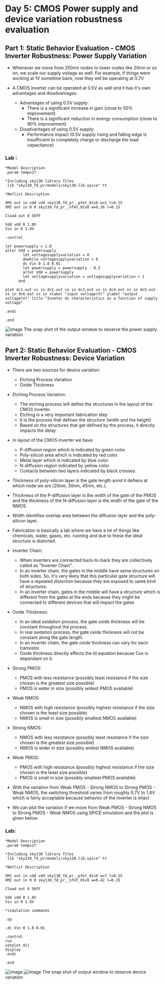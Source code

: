 # Day 5: CMOS Power supply and device variation robustness evaluation

## Part 1: Static Behavior Evaluation - CMOS Inverter Robustness: Power Supply Variation
-   Whenever we move from 250nm nodes to lower nodes like 20nm or so on, we scale our supply voltage as well. For example, if things were working at 1V sometime back, now they will be operating at 0.7V
    
-   A CMOS inverter can be operated at 0.5V as well and it has it's own advantages and disadvantages:
    
    -   Advantages of using 0.5V supply:
        -   There is a significant increase in gain (close to 50% improvement)
        -   There is a significant reduction in energy consumption (close to 90% improvement)
    -   Disadvantages of using 0.5V supply:
        -   Performance impact (0.5V supply rising and falling edge is insufficient to completely charge or discharge the load capacitance)

  ### Lab :
```
*Model Description
.param temp=27

*Including sky130 library files
.lib "sky130_fd_pr/models/sky130.lib.spice" tt

*Netlist Description

XM1 out in vdd vdd sky130_fd_pr__pfet_01v8 w=1 l=0.15
XM2 out in 0 0 sky130_fd_pr__nfet_01v8 w=0.36 l=0.15

Cload out 0 50fF

Vdd vdd 0 1.8V
Vin in 0 1.8V

.control

let powersupply = 1.8
alter Vdd = powersupply
        let voltagesupplyvariation = 0
        dowhile voltagesupplyvariation < 6
        dc Vin 0 1.8 0.01
        let powersupply = powersupply - 0.2
        alter Vdd = powersupply
        let voltagesupplyvariation = voltagesupplyvariation + 1
      end

plot dc1.out vs in dc2.out vs in dc3.out vs in dc4.out vs in dc5.out vs in dc6.out vs in xlabel "input voltage(V)" ylabel "output voltage(V)" title "Inveter dc characteristics as a function of supply voltage"

.endc

.end
```

![image](images/1.png)
The snap shot of the output window to observe the power supply variation
## Part 2: Static Behavior Evaluation - CMOS Inverter Robustness: Device Variation
-   There are two sources for device variation:
    
    -   Etching Process Variation
    -   Oxide Thickness
-   Etching Process Variation:
    
    -   The etching process will define the structures in the layout of the CMOS inverter.
    -   Etching is a very important fabrication step
    -   It is the process that defines the structure (width and the height)
    -   Based on the structures that get defined by the process, it directly impacts the delay
-   In layout of the CMOS inverter we have:
    
    -   P-diffusion region which is indicated by green color.
    -   Poly-silicon area which is indicated by red color.
    -   Metal layer which is indicated by blue color.
    -   N-diffusion region indicated by yellow color.
    -   Contacts between two layers indicated by black crosses.
-   Thickness of poly-silicon layer is the gate length annd it defiens at which node we are (20nm, 30nm, 45nm, etc.).
    
-   Thickness of the P-diffusion layer is the width of the gate of the PMOS and the thickness of the N-diffusion layer is the width of the gate of the NMOS.
    
-   Width identifies overlap area between the diffusion layer and the poly-silicon layer.
    
-   Fabrication is basically a lab where we have a lot of things like chemicals, water, gases, etc. running and due to these the ideal structure is distorted.
-   Inverter Chain:
    
    -   When inverters are connected back-to-back they are collectively called as "Inverter Chain".
    -   In an inverter chain, the gates in the middle have same structures on both sides. So, it's very likely that this particular gate structure will have a repeated distortion because they are exposed to same kind of structures.
    -   In an inverter chain, gates in the middle will have a structure which is different from the gates at the ends because they might be connected to different devices that will impact the gates
-   Oxide Thickness:
    
    -   In an ideal oxidation process, the gate oxide thickness will be constant throughout the process.
    -   In real oxidation process, the gate oxide thickness will not be constant along the gate length.
    -   In an inverter chain, the gate oxide thickness can vary for each transistor.
    -   Oxide thickness directly affects the Id equation because Cox is dependant on it.
-   Strong PMOS:
    
    -   PMOS with less resistance (possibly least resistance if the size chosen is the greatest size possible)
    -   PMOS is wider in size (possibly widest PMOS available)
-   Weak NMOS:
    
    -   NMOS with high resistance (possibly highest resistance if the size chosen is the least size possible)
    -   NMOS is small in size (possibly smallest NMOS available)
-   Strong NMOS:
    
    -   NMOS with less resistance (possibly least resistance if the size chosen is the greatest size possible)
    -   NMOS is wider in size (possibly widest NMOS available)
-   Weak PMOS:
    
    -   PMOS with high resistance (possibly highest resistance if the size chosen is the least size possible)
    -   PMOS is small in size (possibly smallest PMOS available)
-   With the variation from Weak PMOS - Strong NMOS to Strong PMOS - Weak NMOS, the switching threshold varies from roughly 0.7V to 1.4V which is fairly acceptable because behavior of the inverter is intact
    
-   We can plot the variation if we move from Weak PMOS - Strong NMOS to Strong PMOS - Weak NMOS using SPICE simulation and the plot is given below:

### Lab:
```
*Model Description
.param temp=27

*Including sky130 library files
.lib "sky130_fd_pr/models/sky130.lib.spice" tt

*Netlist Description

XM1 out in vdd vdd sky130_fd_pr__pfet_01v8 w=7 l=0.15
XM2 out in 0 0 sky130_fd_pr__nfet_01v8 w=0.42 l=0.15

Cload out 0 50fF

Vdd vdd 0 1.8V
Vin in 0 1.8V

*simulation commands

.op

.dc Vin 0 1.8 0.01

.control
run
setplot dc1
display
.endc

.end
```
![image](images/2.png)
![image](images/3.png)
The snap shot of output window to observe device variation


